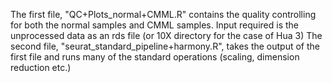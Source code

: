 The first file, "QC+Plots_normal+CMML.R" contains the quality controlling for both the normal samples and CMML samples. Input required is the unprocessed data as an rds file (or 10X directory for the case of Hua 3)
The second file, "seurat_standard_pipeline+harmony.R", takes the output of the first file and runs many of the standard operations (scaling, dimension reduction etc.)

